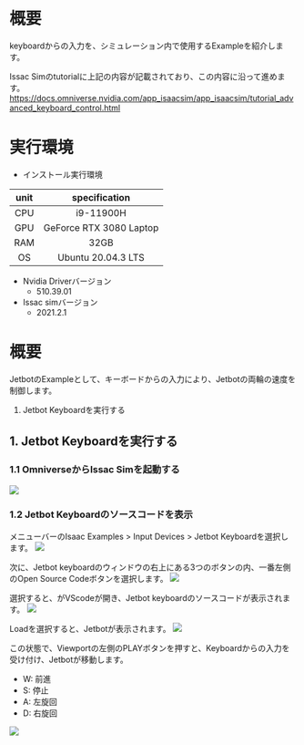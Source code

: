 # 概要
keyboardからの入力を、シミュレーション内で使用するExampleを紹介します。

Issac Simのtutorialに上記の内容が記載されており、この内容に沿って進めます。
https://docs.omniverse.nvidia.com/app_isaacsim/app_isaacsim/tutorial_advanced_keyboard_control.html

# 実行環境

- インストール実行環境

| unit       |       specification | 
|:-----------------:|:------------------:|
| CPU         | i9-11900H |  
| GPU         | GeForce RTX 3080 Laptop|  
| RAM         | 32GB | 
| OS         | Ubuntu 20.04.3 LTS  |

- Nvidia Driverバージョン
   - 510.39.01
- Issac simバージョン
   - 2021.2.1

# 概要

JetbotのExampleとして、キーボードからの入力により、Jetbotの両輪の速度を制御します。

1. Jetbot Keyboardを実行する

## 1. Jetbot Keyboardを実行する
### 1.1 OmniverseからIssac Simを起動する
![](https://storage.googleapis.com/zenn-user-upload/a1927915e055-20220213.png)

### 1.2 Jetbot Keyboardのソースコードを表示
メニューバーのIsaac Examples > Input Devices > Jetbot Keyboardを選択します。
![](https://storage.googleapis.com/zenn-user-upload/89320173039b-20220326.png)

次に、Jetbot keyboardのウィンドウの右上にある3つのボタンの内、一番左側のOpen Source Codeボタンを選択します。
![](https://storage.googleapis.com/zenn-user-upload/801941a678dd-20220326.png)

選択すると、がVScodeが開き、Jetbot keyboardのソースコードが表示されます。
![](https://storage.googleapis.com/zenn-user-upload/dcdce3903994-20220326.png)


Loadを選択すると、Jetbotが表示されます。
![](https://storage.googleapis.com/zenn-user-upload/69467fd54fd3-20220326.png)

この状態で、Viewportの左側のPLAYボタンを押すと、Keyboardからの入力を受け付け、Jetbotが移動します。

- W: 前進 
- S: 停止
- A: 左旋回
- D: 右旋回

![](https://storage.googleapis.com/zenn-user-upload/f13994d0b055-20220326.png)

